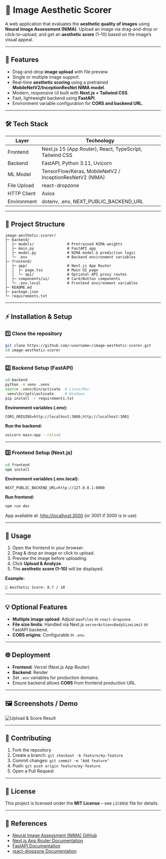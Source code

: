 # 🎨 Image Aesthetic Scorer

A web application that evaluates the **aesthetic quality of images** using **Neural Image Assessment (NIMA)**. Upload an image via drag-and-drop or click-to-upload, and get an **aesthetic score** (1–10) based on the image’s visual appeal.

---

## 🚀 Features

* Drag-and-drop **image upload** with file preview.
* Single or multiple image support.
* Real-time **aesthetic scoring** using a pretrained **MobileNetV2/InceptionResNet NIMA model**.
* Modern, responsive UI built with **Next.js + Tailwind CSS**.
* Fast, lightweight backend using **FastAPI**.
* Environment variable configuration for **CORS and backend URL**.

---

## 🛠 Tech Stack

| Layer       | Technology                                               |
| ----------- | -------------------------------------------------------- |
| Frontend    | Next.js 15 (App Router), React, TypeScript, Tailwind CSS |
| Backend     | FastAPI, Python 3.11, Uvicorn                            |
| ML Model    | TensorFlow/Keras, MobileNetV2 / InceptionResNetV2 (NIMA) |
| File Upload | react-dropzone                                           |
| HTTP Client | Axios                                                    |
| Environment | dotenv, .env, NEXT_PUBLIC_BACKEND_URL                    |

---

## 📂 Project Structure

```
image-aesthetic-scorer/
├─ backend/
│  ├─ models/               # Pretrained NIMA weights
│  ├─ main.py               # FastAPI app
│  ├─ model.py              # NIMA model & prediction logic
│  └─ .env                  # Backend environment variables
├─ frontend/
│  ├─ app/                  # Next.js App Router
│  │  ├─ page.tsx           # Main UI page
│  │  └─ api/               # Optional API proxy routes
│  ├─ components/ui/        # Card/Button components
│  └─ .env.local            # Frontend environment variables
├─ README.md
├─ package.json
└─ requirements.txt
```

---

## ⚡ Installation & Setup

### 1️⃣ Clone the repository

```bash
git clone https://github.com/<username>/image-aesthetic-scorer.git
cd image-aesthetic-scorer
```

---

### 2️⃣ Backend Setup (FastAPI)

```bash
cd backend
python -m venv .venv
source .venv/bin/activate  # Linux/Mac
.venv\Scripts\activate     # Windows
pip install -r requirements.txt
```

**Environment variables (.env):**

```
CORS_ORIGINS=http://localhost:3000,http://localhost:3001
```

**Run the backend:**

```bash
uvicorn main:app --reload
```


---

### 3️⃣ Frontend Setup (Next.js)

```bash
cd frontend
npm install
```

**Environment variables (.env.local):**

```
NEXT_PUBLIC_BACKEND_URL=http://127.0.0.1:8000
```

**Run frontend:**

```bash
npm run dev
```

App available at: [http://localhost:3000](http://localhost:3000) (or 3001 if 3000 is in use)

---

## 🎯 Usage

1. Open the frontend in your browser.
2. Drag & drop an image or click to upload.
3. Preview the image before uploading.
4. Click **Upload & Analyze**.
5. The **aesthetic score (1–10)** will be displayed.

**Example:**

```
💎 Aesthetic Score: 8.7 / 10
```

---

## 💡 Optional Features

* **Multiple image upload**: Adjust `maxFiles` in `react-dropzone`.
* **File size limits**: Handled via Next.js `serverActionsBodySizeLimit` or FastAPI backend.
* **CORS origins**: Configurable in `.env`.

---

## 🌐 Deployment

* **Frontend**: Vercel (Next.js App Router)
* **Backend**: Render
* Set `.env` variables for production domains.
* Ensure backend allows **CORS** from frontend production URL.

---

## 🖼 Screenshots / Demo

![ Upload & Score Result](https://i.ibb.co/bRzxPtTh/2.jpg)

---

## 🤝 Contributing

1. Fork the repository
2. Create a branch: `git checkout -b feature/my-feature`
3. Commit changes: `git commit -m "Add feature"`
4. Push: `git push origin feature/my-feature`
5. Open a Pull Request

---

## 📄 License

This project is licensed under the **MIT License** – see `LICENSE` file for details.

---

## 🔗 References

* [Neural Image Assessment (NIMA) GitHub](https://github.com/titu1994/neural-image-assessment)
* [Next.js App Router Documentation](https://nextjs.org/docs/app)
* [FastAPI Documentation](https://fastapi.tiangolo.com/)
* [react-dropzone Documentation](https://react-dropzone.js.org/)
